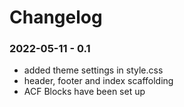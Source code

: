 # Changelog

### 2022-05-11 - 0.1
- added theme settings in style.css
- header, footer and index scaffolding
- ACF Blocks have been set up